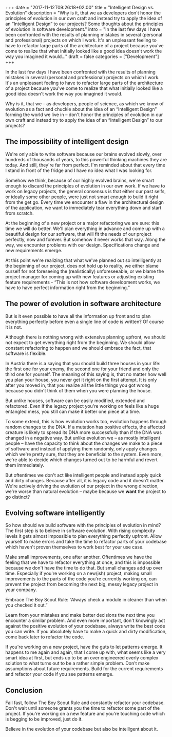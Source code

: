 +++
date = "2017-11-12T09:26:18+02:00"
title = "Intelligent Design vs. Evolution"
description = "Why is it, that we as developers don't honor the principles of evolution in our own craft and instead try to apply the idea of an “Intelligent Design” to our projects? Some thoughts about the principles of evolution in software development."
intro = "In the last few days I have been confronted with the results of planning mistakes in several (personal and professional) projects on which I work. It's an unpleasant feeling to have to refactor large parts of the architecture of a project because you've come to realize that what initially looked like a good idea doesn't work the way you imagined it would..."
draft = false
categories = ["Development"]
+++

In the last few days I have been confronted with the results of planning mistakes in several (personal and professional) projects on which I work. It's an unpleasant feeling to have to refactor large parts of the architecture of a project because you've come to realize that what initially looked like a good idea doesn't work the way you imagined it would.

Why is it, that we – as developers, people of science, as which we know of evolution as a fact and chuckle about the idea of an “Intelligent Design” forming the world we live in – don't honor the principles of evolution in our own craft and instead try to apply the idea of an “Intelligent Design” to our projects?

## The impossibility of intelligent design

We're only able to write software because our brains evolved slowly, over hundreds of thousands of years, to this powerful thinking machines they are today. And still, they're far from perfect. I'm reminded about that every time I stand in front of the fridge and I have no idea what I was looking for.

Somehow we think, because of our highly evolved brains, we're smart enough to discard the principles of evolution in our own work. If we have to work on legacy projects, the general consensus is that either our past selfs, or ideally some other people, were just not smart enough to build it right from the get go. Every time we encounter a flaw in the architectural design of the application, we want to immediately tear everything down and start from scratch.

At the beginning of a new project or a major refactoring we are sure: this time we will do better. We'll plan everything in advance and come up with a beautiful design for our software, that will fit the needs of our project perfectly, now and forever. But somehow it never works that way. Along the way, we encounter problems with our design. Specifications change and new requirements emerge.

At this point we're realizing that what we've planned out so intelligently at the beginning of our project, does not hold up to reality, we either blame ourself for not foreseeing the (realistically) unforeseeable, or we blame the project manager for coming up with new features or adjusting existing feature requirements - “This is not how software development works, we have to have perfect information right from the beginning.”

## The power of evolution in software architecture

But is it even possible to have all the information up front and to plan everything perfectly before even a single line of code is written? Of course it is not.

Although there is nothing wrong with extensive planning upfront, we should not expect to get everything right from the beginning. We should allow constant refactoring to happen and we should embrace the fact, that software is flexible.

In Austria there is a saying that you should build three houses in your life: the first one for your enemy, the second one for your friend and only the third one for yourself. The meaning of this saying is, that no matter how well you plan your house, you never get it right on the first attempt. It is only after you moved in, that you realize all the little things you got wrong because you didn't think of them when you were planning the house.

But unlike houses, software can be easily modified, extended and refactored. Even if the legacy project you're working on feels like a huge entangled mess, you still can make it better one piece at a time.

To some extend, this is how evolution works too, evolution happens through random changes to the DNA. If a mutation has positive effects, the affected creature is likely to spread its DNA more successfully than if the DNA was changed in a negative way. But unlike evolution we – as mostly intelligent people – have the capacity to think about the changes we make to a piece of software and instead of applying them randomly, only apply changes which we're pretty sure, that they are beneficial to the system. Even more, we're able to decide which changes turned out to be harmful and revert them immediately.

But oftentimes we don't act like intelligent people and instead apply quick and dirty changes. Because after all, it is legacy code and it doesn't matter. We're actively driving the evolution of our project in the wrong direction, we're worse than natural evolution – maybe because we **want** the project to go distinct?

## Evolving software intelligently

So how should we build software with the principles of evolution in mind? The first step is to believe in software evolution. With rising complexity levels it gets almost impossible to plan everything perfectly upfront. Allow yourself to make errors and take the time to refactor parts of your codebase which haven't proven themselves to work best for your use case.

Make small improvements, one after another. Oftentimes we have the feeling that we have to refactor everything at once, and this is impossible because we don't have the time to do that. But small changes add up over time. Especially if you're working on a new(ish) project, making small improvements to the parts of the code you're currently working on, can prevent the project from becoming the next big, messy legacy project in your company.

Embrace The Boy Scout Rule: “Always check a module in cleaner than when you checked it out.”

Learn from your mistakes and make better decisions the next time you encounter a similar problem. And even more important, don't knowingly act against the positive evolution of your codebase, always write the best code you can write. If you absolutely have to make a quick and dirty modification, come back later to refactor the code.

If you're working on a new project, have the guts to let patterns emerge. It happens to me again and again, that I come up with, what seems like a very smart idea at first, but ends up to be an over engineered overly complex solution to what turns out to be a rather simple problem. Don't make assumptions about future requirements. Build for the current requirements and refactor your code if you see patterns emerge.

## Conclusion

Fail fast, follow The Boy Scout Rule and constantly refactor your codebase. Don't wait until someone grants you the time to refactor some part of the project. If you're working on a new feature and you're touching code which is begging to be improved, just do it.

Believe in the evolution of your codebase but also be intelligent about it.
